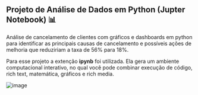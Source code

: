 ## Projeto de Análise de Dados em Python (Jupter Notebook) 📊

Análise de cancelamento de clientes com gráficos e dashboards em python para identificar as principais causas de cancelamento e possíveis ações de melhoria que reduziriam a taxa de 56% para 18%.

Para esse projeto a extenção **ipynb** foi utilizada. Ela gera um ambiente computacional interativo, no qual você pode combinar execução de código, rich text, matemática, gráficos e rich media. 

![image](https://github.com/user-attachments/assets/68aa1427-2c20-4fbf-875e-08d8a68633c7)
